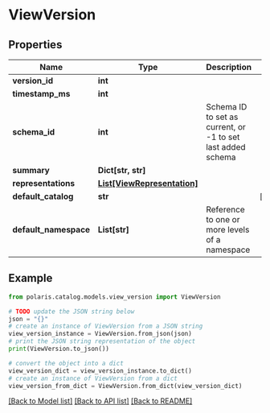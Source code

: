 <!--

 Copyright (c) 2024 Snowflake Computing Inc.
 
 Licensed under the Apache License, Version 2.0 (the "License");
 you may not use this file except in compliance with the License.
 You may obtain a copy of the License at
 
      http://www.apache.org/licenses/LICENSE-2.0
 
 Unless required by applicable law or agreed to in writing, software
 distributed under the License is distributed on an "AS IS" BASIS,
 WITHOUT WARRANTIES OR CONDITIONS OF ANY KIND, either express or implied.
 See the License for the specific language governing permissions and
 limitations under the License.

-->
# ViewVersion

## Properties

Name | Type | Description | Notes
------------ | ------------- | ------------- | -------------
**version_id** | **int** |  | 
**timestamp_ms** | **int** |  | 
**schema_id** | **int** | Schema ID to set as current, or -1 to set last added schema | 
**summary** | **Dict[str, str]** |  | 
**representations** | [**List[ViewRepresentation]**](ViewRepresentation.md) |  | 
**default_catalog** | **str** |  | [optional] 
**default_namespace** | **List[str]** | Reference to one or more levels of a namespace | 

## Example

```python
from polaris.catalog.models.view_version import ViewVersion

# TODO update the JSON string below
json = "{}"
# create an instance of ViewVersion from a JSON string
view_version_instance = ViewVersion.from_json(json)
# print the JSON string representation of the object
print(ViewVersion.to_json())

# convert the object into a dict
view_version_dict = view_version_instance.to_dict()
# create an instance of ViewVersion from a dict
view_version_from_dict = ViewVersion.from_dict(view_version_dict)
```
[[Back to Model list]](../README.md#documentation-for-models) [[Back to API list]](../README.md#documentation-for-api-endpoints) [[Back to README]](../README.md)


